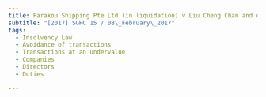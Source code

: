 ```yaml
---
title: Parakou Shipping Pte Ltd (in liquidation) v Liu Cheng Chan and others 
subtitle: "[2017] SGHC 15 / 08\_February\_2017"
tags:
  - Insolvency Law
  - Avoidance of transactions
  - Transactions at an undervalue
  - Companies
  - Directors
  - Duties

---
```


